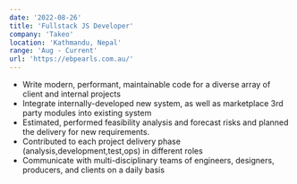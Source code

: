 ```yaml
---
date: '2022-08-26'
title: 'Fullstack JS Developer'
company: 'Takeo'
location: 'Kathmandu, Nepal'
range: 'Aug - Current'
url: 'https://ebpearls.com.au/'
---
```


- Write modern, performant, maintainable code for a diverse array of client and internal projects
- Integrate internally-developed new system, as well as marketplace 3rd party
  modules into existing system
- Estimated, performed feasibility analysis and forecast risks and planned the delivery
  for new requirements.
- Contributed to each project delivery phase (analysis,development,test,ops) in
  different roles
- Communicate with multi-disciplinary teams of engineers, designers, producers, and clients on a daily basis
